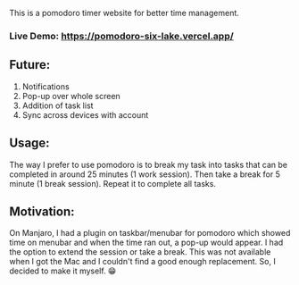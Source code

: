 This is a pomodoro timer website for better time management.

### Live Demo: <https://pomodoro-six-lake.vercel.app/>

## Future:

1. Notifications
1. Pop-up over whole screen
1. Addition of task list
1. Sync across devices with account

## Usage:

The way I prefer to use pomodoro is to break my task into tasks that can be completed in around 25 minutes (1 work session). Then take a break for 5 minute (1 break session). Repeat it to complete all tasks.

## Motivation:

On Manjaro, I had a plugin on taskbar/menubar for pomodoro which showed time on menubar and when the time ran out, a pop-up would appear. I had the option to extend the session or take a break. This was not available when I got the Mac and I couldn't find a good enough replacement. So, I decided to make it myself. 😁
